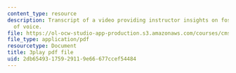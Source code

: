 ```yaml
---
content_type: resource
description: Transcript of a video providing instructor insights on fostering  diversity
  of voice.
file: https://ol-ocw-studio-app-production.s3.amazonaws.com/courses/cms-611j-creating-video-games-fall-2014/2db65493175929119e66677ccef54484_cBoUvyAaEUY.pdf
file_type: application/pdf
resourcetype: Document
title: 3play pdf file
uid: 2db65493-1759-2911-9e66-677ccef54484
---
```

